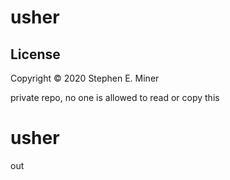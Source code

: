 # usher

## License

Copyright © 2020 Stephen E. Miner

private repo, no one is allowed to read or copy this

# usher

out
